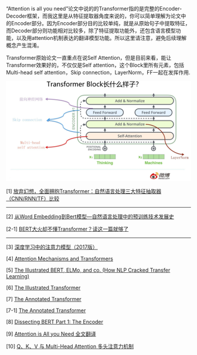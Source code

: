 

“Attention is all you need”论文中说的的Transformer指的是完整的Encoder-Decoder框架，而我这里是从特征提取器角度来说的，你可以简单理解为论文中的Encoder部分。因为Encoder部分目的比较单纯，就是从原始句子中提取特征，而Decoder部分则功能相对比较多，除了特征提取功能外，还包含语言模型功能，以及用attention机制表达的翻译模型功能。所以这里请注意，避免后续理解概念产生混淆。

Transformer原始论文一直重点在说Self Attention，但是目前来看，能让Transformer效果好的，不仅仅是Self attention，这个Block里所有元素，包括Multi-head self attention，Skip connection，LayerNorm，FF一起在发挥作用.

![Transformer Encoder Block](transformer-encoder-block.png)

[1] [放弃幻想，全面拥抱Transformer：自然语言处理三大特征抽取器（CNN/RNN/TF）比较](https://zhuanlan.zhihu.com/p/54743941)


-------

[2] [从Word Embedding到Bert模型—自然语言处理中的预训练技术发展史](https://zhuanlan.zhihu.com/p/49271699)


[2-1] [BERT大火却不懂Transformer？读这一篇就够了](https://zhuanlan.zhihu.com/p/54356280)

---------

[3] [深度学习中的注意力模型（2017版）](https://zhuanlan.zhihu.com/p/37601161)

[4] [Attention Mechanisms and Transformers](https://d2l.ai/chapter_attention-mechanisms-and-transformers/index.html#)

[5] [The Illustrated BERT, ELMo, and co. (How NLP Cracked Transfer Learning)](https://jalammar.github.io/illustrated-bert/)

[6] [The Illustrated Transformer](https://jalammar.github.io/illustrated-transformer/)

[7] [The Annotated Transformer](https://nlp.seas.harvard.edu/2018/04/03/attention.html)

[7-1] [The Annotated Transformer](https://nlp.seas.harvard.edu/annotated-transformer/)

[8] [Dissecting BERT Part 1: The Encoder](https://medium.com/dissecting-bert/dissecting-bert-part-1-d3c3d495cdb3)

[9] [Attention is All you Need 全文翻译](https://zhuanlan.zhihu.com/p/682007654)

[10] [Q、K、V 与 Multi-Head Attention 多头注意力机制](https://zhuanlan.zhihu.com/p/669027091)